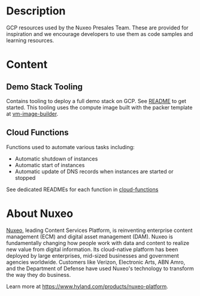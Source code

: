 # Description
GCP resources used by the Nuxeo Presales Team. These are provided for inspiration and we encourage developers to use them as code samples and learning resources.

# Content

## Demo Stack Tooling
Contains tooling to deploy a full demo stack on GCP. See [README](terraform/README.md) to get started.
This tooling uses the compute image built with the packer template at [vm-image-builder](../_common/vm-image-builder/README.md).

## Cloud Functions
Functions used to automate various tasks including:
* Automatic shutdown of instances
* Automatic start of instances
* Automatic update of DNS records when instances are started or stopped

See dedicated READMEs for each function in  [cloud-functions](cloud-functions)

# About Nuxeo
[Nuxeo](https://www.hyland.com/products/nuxeo-platform), leading Content Services Platform, is reinventing enterprise content management (ECM) and digital asset management (DAM). Nuxeo is fundamentally changing how people work with data and content to realize new value from digital information. Its cloud-native platform has been deployed by large enterprises, mid-sized businesses and government agencies worldwide. Customers like Verizon, Electronic Arts, ABN Amro, and the Department of Defense have used Nuxeo's technology to transform the way they do business.

Learn more at https://www.hyland.com/products/nuxeo-platform.

